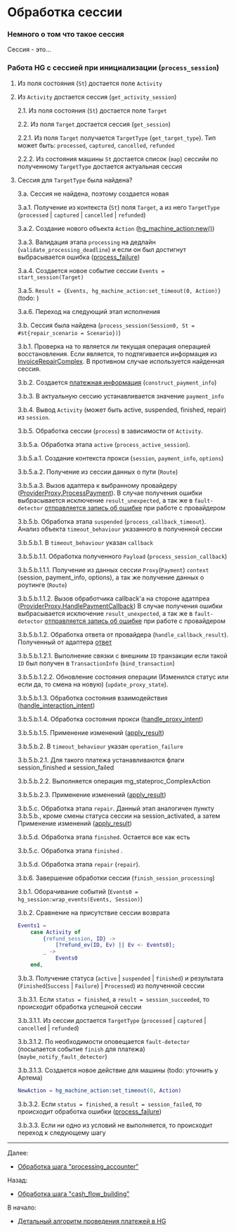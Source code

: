 # Обработка сессии

### Немного о том что такое сессия

Сессия - это...

### Работа HG с сессией при инициализации (`process_session`)

1. Из поля состояния (`St`) достается поле `Activity`

2. Из `Activity` достается сессия (`get_activity_session`)

    2.1. Из поля состояния (`St`) достается поле `Target`

    2.2. Из поля `Target` достается сессия (`get_session`)

    2.2.1. Из поля `Target` получается `TargetType` (`get_target_type`).
    Тип может быть: `processed`, `captured`, `cancelled`, `refunded`

    2.2.2. Из состояния машины `St` достается список (`map`) сессийи по
    полученному `TargetType` достается актуальная сессия

3. Сессия для `TargetType` была найдена?

    3.а. Сессия не найдена, поэтому создается новая

    3.а.1. Получение из контекста (`St`) поля `Target`, а из него `TargetType` (`processed` | `captured` | `cancelled` | `refunded`)

    3.а.2. Создание нового объекта `Action` ([hg_machine_action:new()](https://github.com/valitydev/machinegun-proto/blob/master/proto/state_processing.thrift#L320))

    3.а.3. Валидация этапа `processing` на дедлайн (`validate_processing_deadline`)
    и если он был достигнут выбрасывается ошибка ([process_failure](../../meta/process_failure.md))

    3.а.4. Создается новое событие сессии `Events = start_session(Target)`

    3.а.5. `Result = {Events, hg_machine_action:set_timeout(0, Action)}` (todo: )

    3.а.6. Переход на следующий этап исполнения

    3.b. Сессия была найдена (`process_session(Session0, St = #st{repair_scenario = Scenario})`)

    3.b.1. Проверка на то является ли текущая операция операцией восстановления.
    Если является, то подтягивается информация из [InvoiceRepairComplex](https://github.com/valitydev/damsel/blob/master/proto/payment_processing.thrift#L876).
    В противном случае используется найденная сессия.

    3.b.2. Создается [платежная информация](https://github.com/valitydev/damsel/blob/master/proto/proxy_provider.thrift#L189) (`construct_payment_info`)

    3.b.3. В актуальную сессию устанавливается значение `payment_info`

    3.b.4. Вывод `Activity` (может быть active, suspended, finished, repair) из `session`. 

    3.b.5. Обработка сессии (`process`) в зависимости от `Activity`.

    3.b.5.a. Обработка этапа `active` (`process_active_session`). 

    3.b.5.a.1. Создание контекста прокси (`session`, `payment_info`, `options`)

    3.b.5.a.2. Получение из сессии данных о пути (`Route`)

    3.b.5.a.3. Вызов адаптера к выбранному провайдеру ([ProviderProxy.ProcessPayment](https://github.com/valitydev/damsel/blob/master/proto/proxy_provider.thrift#L341)).
    В случае получения ошибки выбрасывается исключение `result_unexpected`, а так же 
    в `fault-detector` [отправляется запись об ошибке](../../meta/notify_fault_detector.md) при работе с провайдером

    3.b.5.b. Обработка этапа `suspended` (`process_callback_timeout`). 
    Анализ объекта `timeout_behaviour` указанного в полученной сессии

    3.b.5.b.1. В `timeout_behaviour` указан `callback` 

    3.b.5.b.1.1. Обработка полученного `Payload` (`process_session_callback`)

    3.b.5.b.1.1.1. Получение из данных сессии `Proxy`(`Payment`) `context` (session, payment_info, options),
    а так же получение данных о роутинге (`Route`)
    
    3.b.5.b.1.1.2. Вызов обработчика callback'a на стороне адатпреа 
    ([ProviderProxy.HandlePaymentCallback](https://github.com/valitydev/damsel/blob/master/proto/proxy_provider.thrift#L346))
    В случае получения ошибки выбрасывается исключение `result_unexpected`, а так же
    в `fault-detector` [отправляется запись об ошибке](../../meta/notify_fault_detector.md) при работе с провайдером

    3.b.5.b.1.2. Обработка ответа от провайдера (`handle_callback_result`). Полученный
    от адаптера [ответ](https://github.com/valitydev/damsel/blob/master/proto/proxy_provider.thrift#L297)

    3.b.5.b.1.2.1. Выполнение связки с внешним `ID` транзакции если такой `ID` был получен в `TransactionInfo` (`bind_transaction`)

    3.b.5.b.1.2.2. Обновление состояния операции (Изменился статус или если да, то смена на новую) 
    (`update_proxy_state`). 
    
    3.b.5.b.1.3. Обработка состояния взаимодействия ([handle_interaction_intent](../../meta/handle_interation_intent.md))
    
    3.b.5.b.1.4. Обработка состояния прокси ([handle_proxy_intent]())
    
    3.b.5.b.1.5. Применение изменений ([apply_result](../../meta/apply_result.md))

    3.b.5.b.2. В `timeout_behaviour` указан `operation_failure`

    3.b.5.b.2.1. Для такого платежа устанавливаются флаги session_finished и session_failed

    3.b.5.b.2.2. Выполняется операция mg_stateproc_ComplexAction

    3.b.5.b.2.3. Применение изменений ([apply_result](../../meta/apply_result.md))

    3.b.5.c. Обработка этапа `repair`. Данный этап аналогичен пункту 3.b.5.b., 
    кроме смены статуса сессии на session_activated, а затем Применение 
    изменений ([apply_result](../../meta/apply_result.md))

    3.b.5.d. Обработка этапа `finished`. Остается все как есть

    3.b.5.c. Обработка этапа `finished` . 

    3.b.5.d. Обработка этапа `repair` (`repair`). 
    
    3.b.6. Завершение обработки сессии (`finish_session_processing`)

    3.b.1. Оборачивание событий (`Events0 = hg_session:wrap_events(Events, Session)`)

    3.b.2. Сравнение на присутствие сессии возврата
    ```erlang
    Events1 =
        case Activity of
            {refund_session, ID} ->
                [?refund_ev(ID, Ev) || Ev <- Events0];
            _ ->
                Events0
        end,
    ```
 
    3.b.3. Получение статуса (`active` | `suspended` | `finished`) 
    и результата (`Finished`(`Success` | `Failure`) | `Processed`) из полученной сессии
 
    3.b.3.1. Если `status = finished`, а `result = session_succeeded`, то происходит обработка
    успешной сессии

    3.b.3.1.1. Из сессии достается `TargetType` (`processed` | `captured` | `cancelled` | `refunded`)

    3.b.3.1.2. По необходимости оповещается `fault-detector` 
    (посылается событие `finish` для платежа) (`maybe_notify_fault_detector`)

    3.b.3.1.3. Создается новое действие для машины (todo: уточнить у Артема)
    ```erlang
    NewAction = hg_machine_action:set_timeout(0, Action)
    ```

    3.b.3.2. Если `status = finished`, а `result = session_failed`, то происходит обработка
    ошибки ([process_failure](../../meta/process_failure.md))

    3.b.3.3. Если ни одно из условий не выполняется, то происходит переход к следующему шагу


---

Далее:
- [Обработка шага "processing_accounter"](processing-accounter.md)

Назад:
- [Обработка шага "cash_flow_building"](cash-flow-building.md)

В начало:
- [Детальный алгоритм проведения платежей в HG](../hg-payment-workflow.md)
 